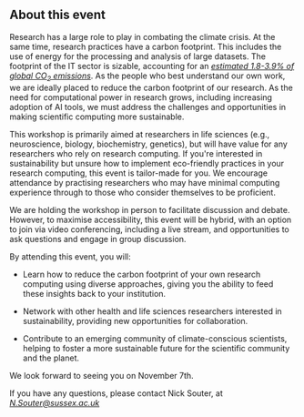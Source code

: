 ## About this event

Research has a large role to play in combating the climate crisis. At the same
time, research practices have a carbon footprint. This includes the use of
energy for the processing and analysis of large datasets. The footprint of the
IT sector is sizable, accounting for an [*estimated 1.8-3.9% of global
CO<sub>2</sub> emissions*](https://doi.org/10.1016/j.patter.2021.100340). As the
people who best understand our own work, we are ideally placed to reduce the
carbon footprint of our research. As the need for computational power in
research grows, including increasing adoption of AI tools, we must address the
challenges and opportunities in making scientific computing more sustainable.


This workshop is primarily aimed at researchers in life sciences (e.g.,
neuroscience, biology, biochemistry, genetics), but will have value for any
researchers who rely on research computing. If you're interested in
sustainability but unsure how to implement eco-friendly practices in your
research computing, this event is tailor-made for you. We encourage attendance
by practising researchers who may have minimal computing experience through to
those who consider themselves to be proficient.


We are holding the workshop in person to facilitate discussion and debate.
However, to maximise accessibility, this event will be hybrid, with an option to
join via video conferencing, including a live stream, and opportunities to ask
questions and engage in group discussion.

By attending this event, you will:

-   Learn how to reduce the carbon footprint of your own research computing
using diverse approaches, giving you the ability to feed these insights back to
your institution.

-   Network with other health and life sciences researchers interested in
sustainability, providing new opportunities for collaboration.

-   Contribute to an emerging community of climate-conscious scientists, helping
to foster a more sustainable future for the scientific community and the planet.

We look forward to seeing you on November 7th.

If you have any questions, please contact Nick Souter, at
[*N.Souter@sussex.ac.uk*](mailto:N.Souter@sussex.ac.uk)
